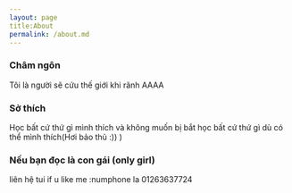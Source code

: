 ```yaml
---
layout: page
title:About
permalink: /about.md
---
```

### Châm ngôn
Tôi là người sẽ cứu thế giới khi rãnh AAAA

### Sở thích

Học bất cứ thứ gì mình thích và không muốn bị bắt học bất cứ thứ gì dù có thể mình thích(Hơi bảo thủ :)) )

### Nếu bạn đọc là con gái (only girl)

liên hệ tui if u like me :numphone la 01263637724
